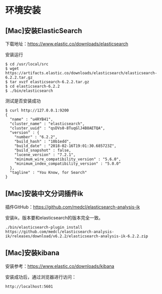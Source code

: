 # 环境安装

## [Mac]安装ElasticSearch

下载地址：https://www.elastic.co/downloads/elasticsearch

安装运行

```
$ cd /usr/local/src
$ wget https://artifacts.elastic.co/downloads/elasticsearch/elasticsearch-6.2.2.tar.gz
$ tar xvzf elasticsearch-6.2.2.tar.gz
$ cd elasticsearch-6.2.2
$ ./bin/elasticsearch
```

测试是否安装成功

```
$ curl http://127.0.0.1:9200
{
  "name" : "u4RYB41",
  "cluster_name" : "elasticsearch",
  "cluster_uuid" : "qsDVs0-8TuqGlJ4B8AETQA",
  "version" : {
    "number" : "6.2.2",
    "build_hash" : "10b1edd",
    "build_date" : "2018-02-16T19:01:30.685723Z",
    "build_snapshot" : false,
    "lucene_version" : "7.2.1",
    "minimum_wire_compatibility_version" : "5.6.0",
    "minimum_index_compatibility_version" : "5.0.0"
  },
  "tagline" : "You Know, for Search"
}
```


## [Mac]安装中文分词插件ik

插件GitHub：https://github.com/medcl/elasticsearch-analysis-ik

安装ik，版本要和elasticsearch的版本完全一致。

```
./bin/elasticsearch-plugin install https://github.com/medcl/elasticsearch-analysis-ik/releases/download/v6.2.2/elasticsearch-analysis-ik-6.2.2.zip
```


## [Mac]安装kibana

安装参考：https://www.elastic.co/downloads/kibana

安装成功后，通过浏览器进行访问：

```
http://localhost:5601
```





















